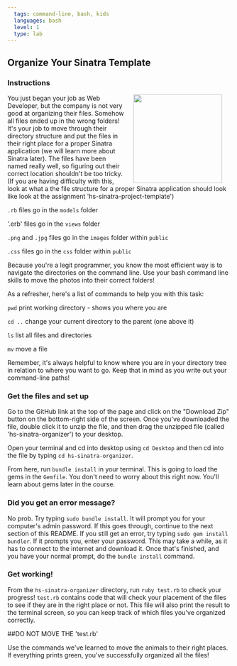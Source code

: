 ```yaml
---
  tags: command-line, bash, kids
  languages: bash
  level: 1
  type: lab
---
```


## Organize Your Sinatra Template
### Instructions
<img src="http://2.bp.blogspot.com/_AyEQCDyyQ94/SwuNxwqdRkI/AAAAAAAAABY/W2mmaHqD3HI/s1600/Hacker.png" height="200" align="right" hspace="20"> You just began your job as Web Developer, but the company is not very good at organizing their files. Somehow all files ended up in the wrong folders! It's your job to move through their directory structure and put the files in their right place for a proper Sinatra application (we will learn more about Sinatra later). The files have been named really well, so figuring out their correct location shouldn't be too tricky. (If you are having difficulty with this, look at what a the file structure for a proper Sinatra application should look like look at the assignment 'hs-sinatra-project-template')


`.rb` files go in the `models` folder

'.erb' files go in the `views` folder

`.png` and `.jpg` files go in the `images` folder within `public`

`.css` files go in the `css` folder within `public`


Because you're a legit programmer, you know the most efficient way is to navigate the directories on the command line. Use your bash command line skills to move the photos into their correct folders!

As a refresher, here's a list of commands to help you with this task:

`pwd` print working directory - shows you where you are

`cd ..` change your current directory to the parent (one above it)

`ls` list all files and directories

`mv` move a file

Remember, it's always helpful to know where you are in your directory tree in relation to where you want to go. Keep that in mind as you write out your command-line paths!

### Get the files and set up

Go to the GitHub link at the top of the page and click on the "Download Zip" button on the bottom-right side of the screen. Once you've downloaded the file, double click it to unzip the file, and then drag the unzipped file (called 'hs-sinatra-organizer') to your desktop.

Open your terminal and cd into desktop using `cd Desktop` and then cd into the file by typing `cd hs-sinatra-organizer`.

From here, run `bundle install` in your terminal. This is going to load the gems in the `Gemfile`. You don't need to worry about this right now. You'll learn about gems later in the course.

### Did you get an error message?

No prob. Try typing `sudo bundle install`. It will prompt you for your computer's admin password. If this goes through, continue to the next section of this README. If you still get an error, try typing `sudo gem install bundler`. If it prompts you, enter your password. This may take a while, as it has to connect to the internet and download it. Once that's finished, and you have your normal prompt, do the `bundle install` command.

### Get working!

From the `hs-sinatra-organizer` directory,  run `ruby test.rb` to check your progress! `test.rb` contains code that will check your placement of the files to see if they are in the right place or not. This file will also print the result to the terminal screen, so you can keep track of which files you've organized correctly.

##DO NOT MOVE THE 'test.rb'

Use the commands we've learned to move the animals to their right places. If everything prints green, you've successfully organized all the files!
<br>
